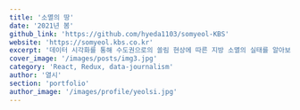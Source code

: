 ```yaml
---
title: '소멸의 땅'
date: '2021년 봄'
github_link: 'https://github.com/hyeda1103/somyeol-KBS'
website: 'https://somyeol.kbs.co.kr'
excerpt: '데이터 시각화를 통해 수도권으로의 쏠림 현상에 따른 지방 소멸의 실태를 알아보았다'
cover_image: '/images/posts/img3.jpg'
category: 'React, Redux, data-journalism'
author: '열시'
section: 'portfolio'
author_image: '/images/profile/yeolsi.jpg'
---
```


